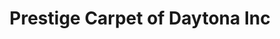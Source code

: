 ---
title: "Prestige Carpet of Daytona Inc"
url: /south-daytona/prestige-carpet-of-daytona-inc/
shop: carpet
---